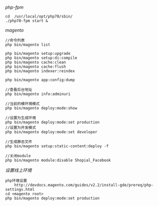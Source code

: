 
*php-fpm*

    cd  /usr/local/opt/php70/sbin/
    ./php70-fpm start &

*magento*
    
    //命令列表
    php bin/magento list

    php bin/magento setup:upgrade
    php bin/magento setup:di:compile
    php bin/magento cache:clean
    php bin/magento cache:flush
    php bin/magento indexer:reindex
    
    php bin/magento app:config:dump
    
    //查看后台地址
    php bin/magento info:adminuri
    
    //当前的模环境模式
    php bin/magento deploy:mode:show
    
    //设置为生成环境
    php bin/magento deploy:mode:set production
    //设置为开发模式
    php bin/magento deploy:mode:set developer
    
    //生成静态文件
    php bin/magento setup:static-content:deploy -f
    
    //关闭module
    php bin/magento module:disable Shopial_Facebook
    
*设置线上环境*

    php环境设置
        http://devdocs.magento.com/guides/v2.2/install-gde/prereq/php-settings.html
    cd <magento root>
    php bin/magento deploy:mode:set production